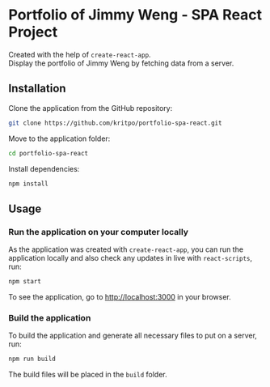 # Portfolio of Jimmy Weng - SPA React Project

Created with the help of `create-react-app`.\
Display the portfolio of Jimmy Weng by fetching data from a server.

## Installation

Clone the application from the GitHub repository:

```sh
git clone https://github.com/kritpo/portfolio-spa-react.git
```

Move to the application folder:

```sh
cd portfolio-spa-react
```

Install dependencies:

```sh
npm install
```

## Usage

### Run the application on your computer locally

As the application was created with `create-react-app`, you can run the application locally and also check any updates in live with `react-scripts`, run:

```sh
npm start
```

To see the application, go to [http://localhost:3000](http://localhost:3000) in your browser.

### Build the application

To build the application and generate all necessary files to put on a server, run:

```sh
npm run build
```

The build files will be placed in the `build` folder.
